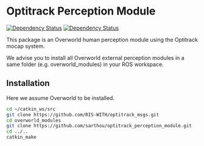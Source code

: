 # Optitrack Perception Module

[![Dependency Status][Overworld-Dependency-Image]][Overworld-Dependency-Url]
[![Dependency Status][Optitrack-Dependency-Image]][Optitrack-Dependency-Url]

This package is an Overworld human perception module using the Optitrack mocap system.

We advise you to install all Overworld external perception modules in a same folder (e.g. overworld_modules) in your ROS workspace.

## Installation

Here we assume Overworld to be installed.

```bash
cd ~/catkin_ws/src
git clone https://github.com/RIS-WITH/optitrack_msgs.git
cd overworld_modules
git clone https://github.com/sarthou/optitrack_perception_module.git
cd ../..
catkin_make
```

[Overworld-Dependency-Image]: https://img.shields.io/badge/dependencies-overworld-yellowgreen
[Overworld-Dependency-Url]: https://github.com/sarthou/overworld

[Optitrack-Dependency-Image]: https://img.shields.io/badge/dependencies-optitrack_msgs-yellowgreen
[Optitrack-Dependency-Url]: https://github.com/sarthou/optitrack_msgs